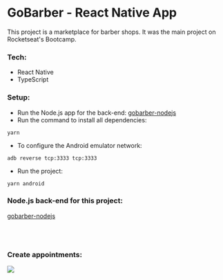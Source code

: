 # GoBarber - React Native App

This project is a marketplace for barber shops. It was the main project on Rocketseat's Bootcamp.


### Tech:

  - React Native
  - TypeScript

### Setup:
  - Run the Node.js app for the back-end: [gobarber-nodejs](https://github.com/rlovatto/gobarber-nodejs)
  - Run the command to install all dependencies:
  ```  
yarn
```
  - To configure the Android emulator network:

```
adb reverse tcp:3333 tcp:3333
```

  - Run the project:
  ```
  yarn android
```

### Node.js back-end for this project:

[gobarber-nodejs](https://github.com/rlovatto/gobarber-nodejs)

<br/><br/>
### Create appointments:
![](gobarber_create_appointment.gif)
